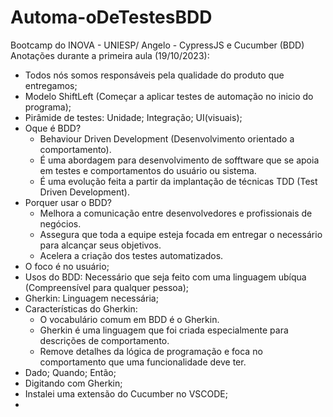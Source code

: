 # Automa-oDeTestesBDD
Bootcamp do INOVA - UNIESP/ Angelo - CypressJS e Cucumber (BDD)
Anotações durante a primeira aula (19/10/2023):
- Todos nós somos responsáveis pela qualidade do produto que entregamos;
- Modelo ShiftLeft (Começar a aplicar testes de automação no inicio do programa);
- Pirâmide de testes: Unidade; Integração; UI(visuais);
- Oque é BDD?
  * Behaviour Driven Development (Desenvolvimento orientado a comportamento).
  * É uma abordagem para desenvolvimento de sofftware que se apoia em testes e comportamentos do usuário ou sistema.
  * É uma evolução feita a partir da implantação de técnicas TDD (Test Driven Development).
- Porquer usar o BDD?
  * Melhora a comunicação entre desenvolvedores e profissionais de negócios.
  * Assegura que toda a equipe esteja focada em entregar o necessário para alcançar seus objetivos.
  * Acelera a criação dos testes automatizados.
- O foco é no usuário;
- Usos do BDD: Necessário que seja feito com uma linguagem ubíqua (Compreensível para qualquer pessoa);
- Gherkin: Linguagem necessária;
- Características do Gherkin:
  * O vocabulário comum em BDD é o Gherkin.
  * Gherkin é uma linguagem que foi criada especialmente para descrições de comportamento.
  * Remove detalhes da lógica de programação e foca no comportamento que uma funcionalidade deve ter.
- Dado; Quando; Então;
- Digitando com Gherkin;
- Instalei uma extensão do Cucumber no VSCODE; 
-
   
